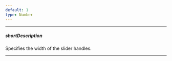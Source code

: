 ```yaml
---
default: 1
type: Number
---
```

---
##### shortDescription
Specifies the width of the slider handles.

---
